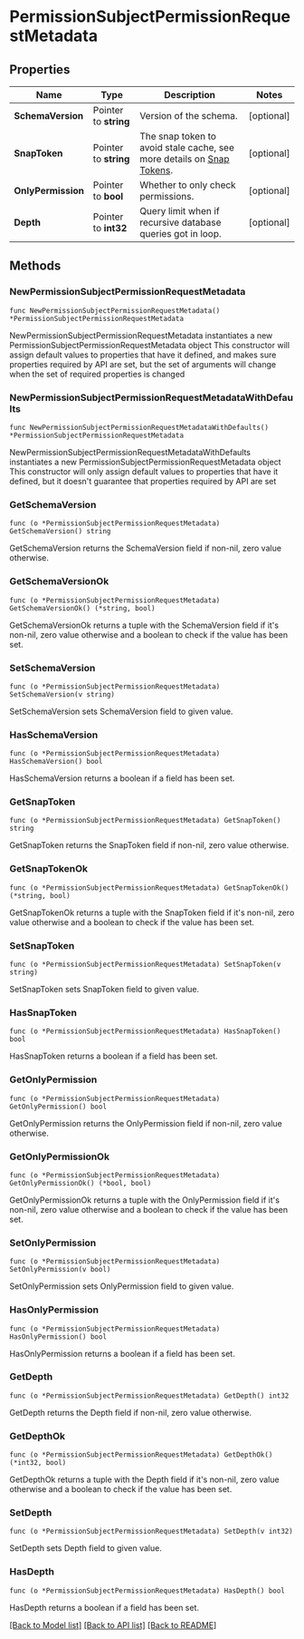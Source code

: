 # PermissionSubjectPermissionRequestMetadata

## Properties

Name | Type | Description | Notes
------------ | ------------- | ------------- | -------------
**SchemaVersion** | Pointer to **string** | Version of the schema. | [optional] 
**SnapToken** | Pointer to **string** | The snap token to avoid stale cache, see more details on [Snap Tokens](../../operations/snap-tokens). | [optional] 
**OnlyPermission** | Pointer to **bool** | Whether to only check permissions. | [optional] 
**Depth** | Pointer to **int32** | Query limit when if recursive database queries got in loop. | [optional] 

## Methods

### NewPermissionSubjectPermissionRequestMetadata

`func NewPermissionSubjectPermissionRequestMetadata() *PermissionSubjectPermissionRequestMetadata`

NewPermissionSubjectPermissionRequestMetadata instantiates a new PermissionSubjectPermissionRequestMetadata object
This constructor will assign default values to properties that have it defined,
and makes sure properties required by API are set, but the set of arguments
will change when the set of required properties is changed

### NewPermissionSubjectPermissionRequestMetadataWithDefaults

`func NewPermissionSubjectPermissionRequestMetadataWithDefaults() *PermissionSubjectPermissionRequestMetadata`

NewPermissionSubjectPermissionRequestMetadataWithDefaults instantiates a new PermissionSubjectPermissionRequestMetadata object
This constructor will only assign default values to properties that have it defined,
but it doesn't guarantee that properties required by API are set

### GetSchemaVersion

`func (o *PermissionSubjectPermissionRequestMetadata) GetSchemaVersion() string`

GetSchemaVersion returns the SchemaVersion field if non-nil, zero value otherwise.

### GetSchemaVersionOk

`func (o *PermissionSubjectPermissionRequestMetadata) GetSchemaVersionOk() (*string, bool)`

GetSchemaVersionOk returns a tuple with the SchemaVersion field if it's non-nil, zero value otherwise
and a boolean to check if the value has been set.

### SetSchemaVersion

`func (o *PermissionSubjectPermissionRequestMetadata) SetSchemaVersion(v string)`

SetSchemaVersion sets SchemaVersion field to given value.

### HasSchemaVersion

`func (o *PermissionSubjectPermissionRequestMetadata) HasSchemaVersion() bool`

HasSchemaVersion returns a boolean if a field has been set.

### GetSnapToken

`func (o *PermissionSubjectPermissionRequestMetadata) GetSnapToken() string`

GetSnapToken returns the SnapToken field if non-nil, zero value otherwise.

### GetSnapTokenOk

`func (o *PermissionSubjectPermissionRequestMetadata) GetSnapTokenOk() (*string, bool)`

GetSnapTokenOk returns a tuple with the SnapToken field if it's non-nil, zero value otherwise
and a boolean to check if the value has been set.

### SetSnapToken

`func (o *PermissionSubjectPermissionRequestMetadata) SetSnapToken(v string)`

SetSnapToken sets SnapToken field to given value.

### HasSnapToken

`func (o *PermissionSubjectPermissionRequestMetadata) HasSnapToken() bool`

HasSnapToken returns a boolean if a field has been set.

### GetOnlyPermission

`func (o *PermissionSubjectPermissionRequestMetadata) GetOnlyPermission() bool`

GetOnlyPermission returns the OnlyPermission field if non-nil, zero value otherwise.

### GetOnlyPermissionOk

`func (o *PermissionSubjectPermissionRequestMetadata) GetOnlyPermissionOk() (*bool, bool)`

GetOnlyPermissionOk returns a tuple with the OnlyPermission field if it's non-nil, zero value otherwise
and a boolean to check if the value has been set.

### SetOnlyPermission

`func (o *PermissionSubjectPermissionRequestMetadata) SetOnlyPermission(v bool)`

SetOnlyPermission sets OnlyPermission field to given value.

### HasOnlyPermission

`func (o *PermissionSubjectPermissionRequestMetadata) HasOnlyPermission() bool`

HasOnlyPermission returns a boolean if a field has been set.

### GetDepth

`func (o *PermissionSubjectPermissionRequestMetadata) GetDepth() int32`

GetDepth returns the Depth field if non-nil, zero value otherwise.

### GetDepthOk

`func (o *PermissionSubjectPermissionRequestMetadata) GetDepthOk() (*int32, bool)`

GetDepthOk returns a tuple with the Depth field if it's non-nil, zero value otherwise
and a boolean to check if the value has been set.

### SetDepth

`func (o *PermissionSubjectPermissionRequestMetadata) SetDepth(v int32)`

SetDepth sets Depth field to given value.

### HasDepth

`func (o *PermissionSubjectPermissionRequestMetadata) HasDepth() bool`

HasDepth returns a boolean if a field has been set.


[[Back to Model list]](../README.md#documentation-for-models) [[Back to API list]](../README.md#documentation-for-api-endpoints) [[Back to README]](../README.md)


